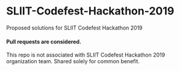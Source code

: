 # SLIIT-Codefest-Hackathon-2019
Proposed solutions for SLIIT Codefest Hackathon 2019

#### Pull requests are considered.

This repo is not associated with SLIIT Codefest Hackathon 2019 organization team. Shared solely for common benefit. 

